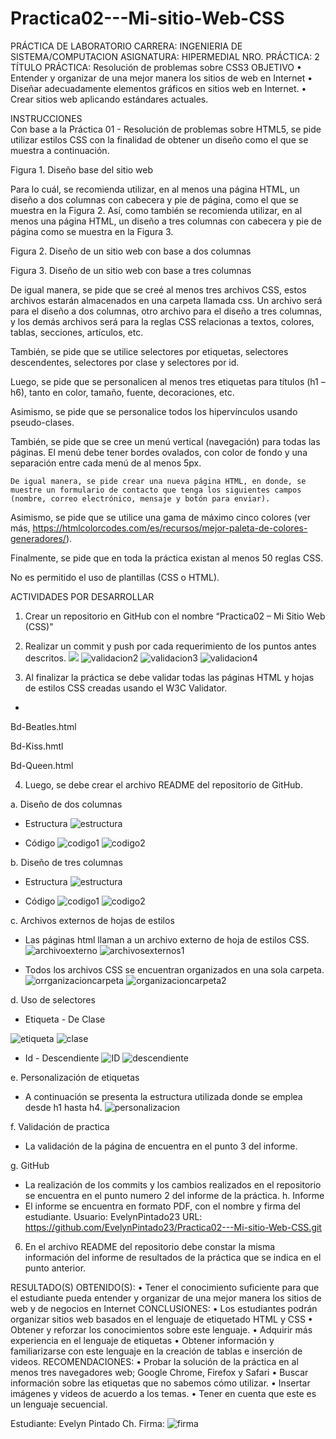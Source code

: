 # Practica02---Mi-sitio-Web-CSS

 	
PRÁCTICA DE LABORATORIO
CARRERA: INGENIERIA DE SISTEMA/COMPUTACION	ASIGNATURA: HIPERMEDIAL
NRO. PRÁCTICA:	2	TÍTULO PRÁCTICA: Resolución de problemas sobre CSS3
OBJETIVO
•	Entender y organizar de una mejor manera los sitios de web en Internet
•	Diseñar adecuadamente elementos gráficos en sitios web en Internet.
•	Crear sitios web aplicando estándares actuales.
















INSTRUCCIONES	
Con base a la Práctica 01 - Resolución de problemas sobre HTML5, se pide utilizar estilos CSS con la finalidad de obtener un diseño como el que se muestra a continuación.

 
Figura 1. Diseño base del sitio web

Para lo cuál, se recomienda utilizar, en al menos una página HTML, un diseño a dos columnas con cabecera y pie de página, como el que se muestra en la Figura 2. Así, como también se recomienda utilizar, en al menos una página HTML, un diseño a tres columnas con cabecera y pie de página como se muestra en la Figura 3.
 
















Figura 2. Diseño de un sitio web con base a dos columnas















Figura 3. Diseño de un sitio web con base a tres columnas

De igual manera, se pide que se creé al menos tres archivos CSS, estos archivos estarán almacenados en una carpeta llamada css. Un archivo será para el diseño a dos columnas, otro archivo para el diseño a tres columnas, y los demás archivos será para la reglas CSS relacionas a textos, colores, tablas, secciones, artículos, etc.

También, se pide que se utilice selectores por etiquetas, selectores descendentes, selectores por clase y selectores por id.

Luego, se pide que se personalicen al menos tres etiquetas para títulos (h1 – h6), tanto en color, tamaño, fuente, decoraciones, etc.

Asimismo, se pide que se personalice todos los hipervínculos usando pseudo-clases.

También, se pide que se cree un menú vertical (navegación) para todas las páginas. El menú debe tener bordes ovalados, con color de fondo y una separación entre cada menú de al menos 5px.
 

	De igual manera, se pide crear una nueva página HTML, en donde, se muestre un formulario de contacto que tenga los siguientes campos (nombre, correo electrónico, mensaje y botón para enviar).

Asimismo, se pide que se utilice una gama de máximo cinco colores (ver más, https://htmlcolorcodes.com/es/recursos/mejor-paleta-de-colores-generadores/).

Finalmente, se pide que en toda la práctica existan al menos 50 reglas CSS.

No es permitido el uso de plantillas (CSS o HTML).

ACTIVIDADES POR DESARROLLAR
1.	Crear un repositorio en GitHub con el nombre “Practica02 – Mi Sitio Web (CSS)”
































 













2.	Realizar un commit y push por cada requerimiento de los puntos antes descritos.
![](imagenesReadme/Validacion1.png)
![validacion2](imagenesReadme/Validacion2.png)
![validacion3](imagenesReadme/Validacion3.png)
![validacion4](imagenesReadme/Validacion4.png)

























 


3.	Al finalizar la práctica se debe validar todas las páginas HTML y hojas de estilos CSS creadas usando el W3C Validator.



+


















 


Bd-Beatles.html























 

Bd-Kiss.hmtl























 

Bd-Queen.html

























 


4.	Luego, se debe crear el archivo README del repositorio de GitHub.

a.	Diseño de dos columnas
-	Estructura 
![estructura](imagenesReadme/dosColumnasEstructura.png)























 
-	Código 
![codigo1](imagenesReadme/dosColumnasEstructura.png)
![codigo2](imagenesReadme/dosColumnasCodigo2.png)

























 





















 





b.	Diseño de tres columnas
-	Estructura
![estructura](imagenesReadme/tresColumnasEstructura.png)



























 
-	Código
![codigo1](imagenesReadme/tresColumnasCodigo1.png)
![codigo2](imagenesReadme/tresColumnasCodigo2.png)




















 














 

c.	Archivos externos de hojas de estilos
-	Las páginas html llaman a un archivo externo de hoja de estilos CSS.
![archivoexterno](imagenesReadme/archivosExternosdosColumns.png)
![archivosexternos1](imagenesReadme/archivosExternosTresColumns.png)





 





 
-	Todos los archivos CSS se encuentran organizados en una sola carpeta.
![orrganizacioncarpeta](imagenesReadme/organizacionCarpeta1.png)
![organizacioncarpeta2](imagenesReadme/organizacionCarpeta2.png)











 





 




d.	Uso de selectores
-	Etiqueta                                                                  -    De Clase
                                                                                          
![etiqueta](imagenesReadme/selectorEtiqueta.png)
![clase](imagenesReadme/selectorClase.png)






                                                                                    



                                                                                    




 
-	Id                                                                            -    Descendiente
![ID](imagenesReadme/selectorID.png)
![descendiente](imagenesReadme/selectorDescendiente.png)

















                                                                                    
 


e.	Personalización de etiquetas
-	A continuación se presenta la estructura utilizada donde se emplea desde h1 hasta h4.
![personalizacion](imagenesReadme/personalizacionEtiquetas.png)















































 

f.	Validación de practica
-	La validación de la página de encuentra en el punto 3 del informe.

g.	GitHub
-	La realización de los commits y los cambios realizados en el repositorio se encuentra en el punto numero 2 del informe de la práctica.
h.	Informe 
-	El informe se encuentra en formato PDF, con el nombre y firma del estudiante.
Usuario: EvelynPintado23
URL: https://github.com/EvelynPintado23/Practica02---Mi-sitio-Web-CSS.git 


6.	En el archivo README del repositorio debe constar la misma información del informe de resultados de la práctica que se indica en el punto anterior.

RESULTADO(S) OBTENIDO(S):
•	Tener el conocimiento suficiente para que el estudiante pueda entender y organizar de una mejor manera los sitios de web y de negocios en Internet
CONCLUSIONES:
•	Los estudiantes podrán organizar sitios web basados en el lenguaje de etiquetado HTML y CSS
•	Obtener y reforzar los conocimientos sobre este lenguaje.
•	Adquirir más experiencia en el lenguaje de etiquetas
•	Obtener información y familiarizarse con este lenguaje en la creación de tablas e inserción de videos.
RECOMENDACIONES:
•	Probar la solución de la práctica en al menos tres navegadores web; Google Chrome, Firefox y Safari
•	Buscar información sobre las etiquetas que no sabemos cómo utilizar.
•	Insertar imágenes y videos de acuerdo a los temas.
•	Tener en cuenta que este es un lenguaje secuencial.



Estudiante:   Evelyn Pintado Ch.
Firma:  ![firma](imagenesReadme/firma.png)


